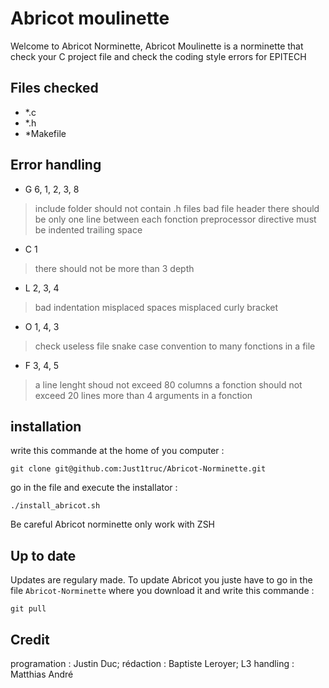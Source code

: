 # Abricot moulinette

Welcome to Abricot Norminette,
Abricot Moulinette is a norminette that check your C project file and check the coding style errors for EPITECH


## Files checked
- *.c
- *.h
- *Makefile

## Error handling

- G 6, 1, 2, 3, 8
>include folder should not contain .h files
> bad file header
> there should be only one line between each fonction
> preprocessor directive must be indented
> trailing space
- C 1
>there should not be more than 3 depth
- L 2, 3, 4
> bad indentation
> misplaced spaces
> misplaced curly bracket
- O 1, 4, 3
> check useless file
> snake case convention
> to many fonctions in a file
- F 3, 4, 5
> a line lenght shoud not exceed 80 columns
> a fonction should not exceed 20 lines
> more than 4 arguments in a fonction

## installation

write this commande at the home of you computer :
```
git clone git@github.com:Just1truc/Abricot-Norminette.git
```
go in the file and execute the installator :
```
./install_abricot.sh
```
Be careful Abricot norminette only work with ZSH

## Up to date

Updates are regulary made.
To update Abricot you juste have to go in the file ``Abricot-Norminette`` where you download it and write this commande :
```
git pull
```


## Credit

programation : Justin Duc;
rédaction : Baptiste Leroyer;
L3 handling : Matthias André
